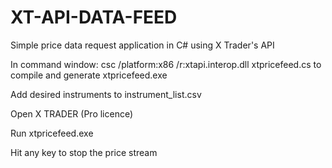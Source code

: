 XT-API-DATA-FEED
================

Simple price data request application in C# using X Trader's API

In command window: csc /platform:x86 /r:xtapi.interop.dll xtpricefeed.cs
to compile and generate xtpricefeed.exe

Add desired instruments to instrument_list.csv

Open X TRADER (Pro licence)

Run xtpricefeed.exe

Hit any key to stop the price stream
